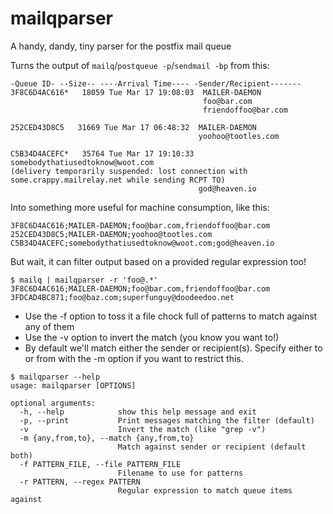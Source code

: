 # mailqparser
A handy, dandy, tiny parser for the postfix mail queue

Turns the output of `mailq`/`postqueue -p`/`sendmail -bp` from this:
```
-Queue ID- --Size-- ----Arrival Time---- -Sender/Recipient-------
3F8C6D4AC616*   18059 Tue Mar 17 19:08:03  MAILER-DAEMON
                                           foo@bar.com
                                           friendoffoo@bar.com
                                           
252CED43D8C5   31669 Tue Mar 17 06:48:32  MAILER-DAEMON
                                          yoohoo@tootles.com

C5B34D4ACEFC*   35764 Tue Mar 17 19:10:33  somebodythatiusedtoknow@woot.com
(delivery temporarily suspended: lost connection with some.crappy.mailrelay.net while sending RCPT TO)
                                          god@heaven.io
```
Into something more useful for machine consumption, like this:

```
3F8C6D4AC616;MAILER-DAEMON;foo@bar.com,friendoffoo@bar.com
252CED43D8C5;MAILER-DAEMON;yoohoo@tootles.com
C5B34D4ACEFC;somebodythatiusedtoknow@woot.com;god@heaven.io
```

But wait, it can filter output based on a provided regular expression too!

```
$ mailq | mailqparser -r 'foo@.*'
3F8C6D4AC616;MAILER-DAEMON;foo@bar.com,friendoffoo@bar.com
3FDCAD4BC871;foo@baz.com;superfunguy@doodeedoo.net
```
* Use the -f <filename> option to toss it a file chock full of patterns to match against any of them
* Use the -v option to invert the match (you know you want to!)
* By default we'll match either the sender or recipient(s). Specify either to or from with the -m option if you want to restrict this.


```
$ mailqparser --help
usage: mailqparser [OPTIONS]

optional arguments:
  -h, --help            show this help message and exit
  -p, --print           Print messages matching the filter (default)
  -v                    Invert the match (like "grep -v")
  -m {any,from,to}, --match {any,from,to}
                        Match against sender or recipient (default both)
  -f PATTERN_FILE, --file PATTERN_FILE
                        Filename to use for patterns
  -r PATTERN, --regex PATTERN
                        Regular expression to match queue items against
```
